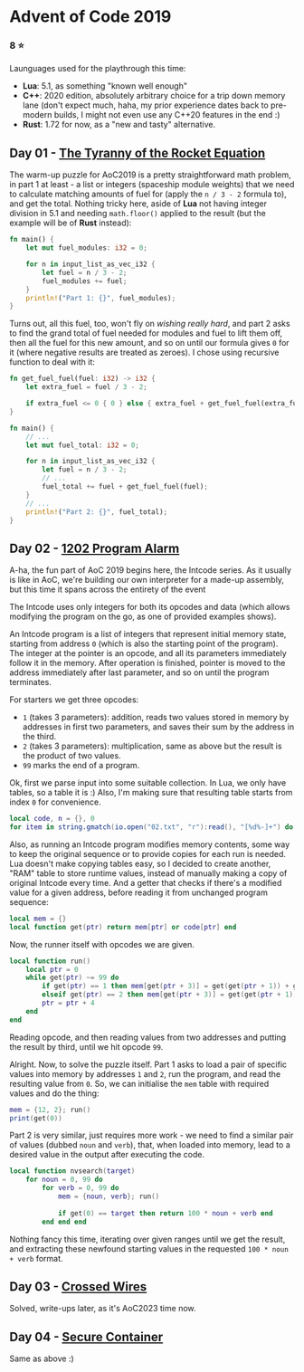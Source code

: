# Advent of Code 2019
### 8 :star:
Launguages used for the playthrough this time:
- **Lua**: 5.1, as something "known well enough"
- **C++**: 2020 edition, absolutely arbitrary choice for a trip down memory lane (don't expect much, haha, my prior experience dates back to pre-modern builds, I might not even use any C++20 features in the end :)
- **Rust**: 1.72 for now, as a "new and tasty" alternative.
## Day 01 - [The Tyranny of the Rocket Equation](https://adventofcode.com/2019/day/1)
The warm-up puzzle for AoC2019 is a pretty straightforward math problem, in part 1 at least - a list or integers (spaceship module weights) that we need to calculate matching amounts of fuel for (apply the `n / 3 - 2` formula to), and get the total. Nothing tricky here, aside of **Lua** not having integer division in 5.1 and needing `math.floor()` applied to the result (but the example will be of **Rust** instead):
```rust
fn main() {
    let mut fuel_modules: i32 = 0;

    for n in input_list_as_vec_i32 {
        let fuel = n / 3 - 2;
        fuel_modules += fuel;
    }
    println!("Part 1: {}", fuel_modules);
}
```
Turns out, all this fuel, too, won't fly on *wishing really hard*, and part 2 asks to find the grand total of fuel needed for modules and fuel to lift them off, then all the fuel for this new amount, and so on until our formula gives `0` for it (where negative results are treated as zeroes). I chose using recursive function to deal with it:
```rust
fn get_fuel_fuel(fuel: i32) -> i32 {
    let extra_fuel = fuel / 3 - 2;

    if extra_fuel <= 0 { 0 } else { extra_fuel + get_fuel_fuel(extra_fuel) }
}

fn main() {
    // ...
    let mut fuel_total: i32 = 0;

    for n in input_list_as_vec_i32 {
        let fuel = n / 3 - 2;
        // ...
        fuel_total += fuel + get_fuel_fuel(fuel);
    }
    // ...
    println!("Part 2: {}", fuel_total);
}
```
## Day 02 - [1202 Program Alarm](https://adventofcode.com/2019/day/2)
A-ha, the fun part of AoC 2019 begins here, the Intcode series. As it usually is like in AoC, we're building our own interpreter for a made-up assembly, but this time it spans across the entirety of the event

The Intcode uses only integers for both its opcodes and data (which allows modifying the program on the go, as one of provided examples shows).

An Intcode program is a list of integers that represent initial memory state, starting from address `0` (which is also the starting point of the program). The integer at the pointer is an opcode, and all its parameters immediately follow it in the memory. After operation is finished, pointer is moved to the address immediately after last parameter, and so on until the program terminates.

For starters we get three opcodes:
- `1` (takes 3 parameters): addition, reads two values stored in memory by addresses in first two parameters, and saves their sum by the address in the third.
- `2` (takes 3 parameters): multiplication, same as above but the result is the product of two values.
- `99` marks the end of a program.

Ok, first we parse input into some suitable collection. In Lua, we only have tables, so a table it is :) Also, I'm making sure that resulting table starts from index `0` for convenience.
```lua
local code, n = {}, 0
for item in string.gmatch(io.open("02.txt", "r"):read(), "[%d%-]+") do code[n] = tonumber(item); n = n + 1 end
```
Also, as running an Intcode program modifies memory contents, some way to keep the original sequence or to provide copies for each run is needed. Lua doesn't make copying tables easy, so I decided to create another, "RAM" table to store runtime values, instead of manually making a copy of original Intcode every time. And a getter that checks if there's a modified value for a given address, before reading it from unchanged program sequence:
```lua
local mem = {}
local function get(ptr) return mem[ptr] or code[ptr] end
```
Now, the runner itself with opcodes we are given.
```lua
local function run()
    local ptr = 0
    while get(ptr) ~= 99 do
        if get(ptr) == 1 then mem[get(ptr + 3)] = get(get(ptr + 1)) + get(get(ptr + 2))
        elseif get(ptr) == 2 then mem[get(ptr + 3)] = get(get(ptr + 1)) * get(get(ptr + 2)) end
        ptr = ptr + 4
    end
end
```
Reading opcode, and then reading values from two addresses and putting the result by third, until we hit opcode `99`.

Alright. Now, to solve the puzzle itself. Part 1 asks to load a pair of specific values into memory by addresses `1` and `2`, run the program, and read the resulting value from `0`. So, we can initialise the `mem` table with required values and do the thing:
```lua
mem = {12, 2}; run()
print(get(0))
```
Part 2 is very similar, just requires more work - we need to find a similar pair of values (dubbed `noun` and `verb`), that, when loaded into memory, lead to a desired value in the output after executing the code.
```lua
local function nvsearch(target)
    for noun = 0, 99 do
        for verb = 0, 99 do
            mem = {noun, verb}; run()
            
            if get(0) == target then return 100 * noun + verb end
        end end end
```
Nothing fancy this time, iterating over given ranges until we get the result, and extracting these newfound starting values in the requested `100 * noun + verb` format.

## Day 03 - [Crossed Wires](https://adventofcode.com/2019/day/3)
Solved, write-ups later, as it's AoC2023 time now.
## Day 04 - [Secure Container](https://adventofcode.com/2019/day/4)
Same as above :)